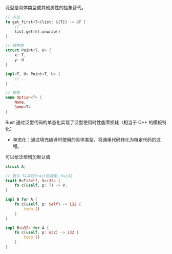 泛型是具体类型或其他属性的抽象替代。

```rust
// 方法
fn get_first<T>(list: &[T]) -> &T {
    // ...
    list.get(0).unwrap()
}

// 结构体
struct Point<T, U> {
    x: T,
    y: U
}

impl<T, U> Point<T, U> {
    // ...
}

// 枚举
enum Option<T> {
    None,
    Some<T>
}
```

Rust 通过泛型代码的单态化实现了泛型使用时性能零损耗（相当于 C++ 的模板特化）
- 单态化：通过填充编译时使用的具体类型，将通用代码转化为特定代码的过程。

可以给泛型增加默认值

```rust
struct A;

// 默认 T=实现trait的类型，V=i32
trait B<T=Self, V=i32> {
    fn c(&self, p: T) -> V;
}

impl B for A {
    fn c(&self, p: Self) -> i32 {
        todo!()
    }
}

impl B<u32> for A {
    fn c(&self, p: u32) -> i32 {
        todo!()
    }
}
```
